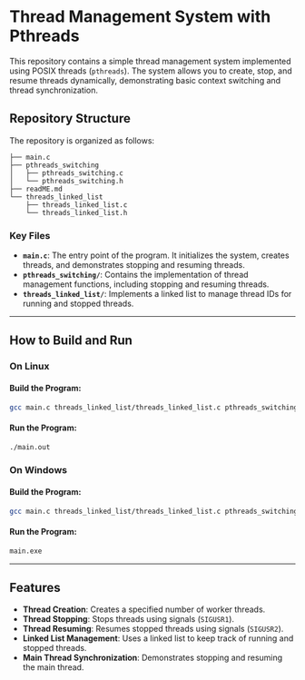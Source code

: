 # Thread Management System with Pthreads

This repository contains a simple thread management system implemented using POSIX threads (`pthreads`). The system allows you to create, stop, and resume threads dynamically, demonstrating basic context switching and thread synchronization.

## Repository Structure

The repository is organized as follows:

```
├── main.c
├── pthreads_switching
│   ├── pthreads_switching.c
│   └── pthreads_switching.h
├── readME.md
└── threads_linked_list
    ├── threads_linked_list.c
    └── threads_linked_list.h
```

### Key Files
- **`main.c`**: The entry point of the program. It initializes the system, creates threads, and demonstrates stopping and resuming threads.
- **`pthreads_switching/`**: Contains the implementation of thread management functions, including stopping and resuming threads.
- **`threads_linked_list/`**: Implements a linked list to manage thread IDs for running and stopped threads.

---

## How to Build and Run

### On Linux

#### **Build the Program**:
   ```bash
   gcc main.c threads_linked_list/threads_linked_list.c pthreads_switching/pthreads_switching.c -pthread -o main.out
   ```

#### **Run the Program**:
   ```bash
   ./main.out
   ```

### On Windows

#### **Build the Program**:
   ```bash
   gcc main.c threads_linked_list/threads_linked_list.c pthreads_switching/pthreads_switching.c -o main.exe -lpthread
   ```

#### **Run the Program**:
   ```bash
   main.exe
   ```

---

## Features

- **Thread Creation**: Creates a specified number of worker threads.
- **Thread Stopping**: Stops threads using signals (`SIGUSR1`).
- **Thread Resuming**: Resumes stopped threads using signals (`SIGUSR2`).
- **Linked List Management**: Uses a linked list to keep track of running and stopped threads.
- **Main Thread Synchronization**: Demonstrates stopping and resuming the main thread.



